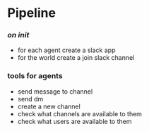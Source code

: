 # Pipeline 

### _on init_
- for each agent create a slack app 
- for the world create a join slack channel 

### tools for agents
- send message to channel
- send dm 
- create a new channel
- check what channels are available to them 
- check what users are available to them 